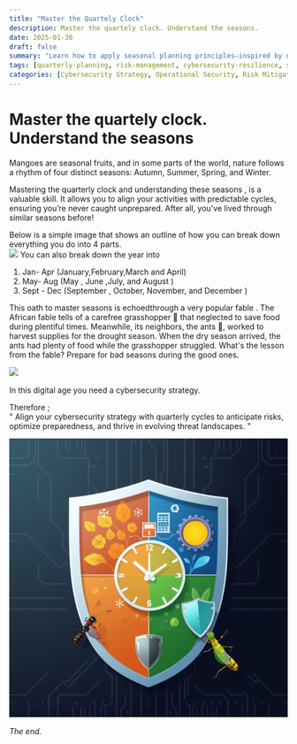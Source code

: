 ```yaml
---
title: "Master the Quartely Clock"
description: Master the quartely clock. Understand the seasons.
date: 2025-01-30
draft: false 
summary: "Learn how to apply seasonal planning principles—inspired by natural cycles and timeless wisdom—to fortify your cybersecurity operations. By breaking the year into actionable quarters, you can proactively address vulnerabilities, allocate resources strategically, and ensure resilience against both predictable and unforeseen threats."
tags: [quarterly-planning, risk-management, cybersecurity-resilience, seasonal-cycles]
categories: [Cybersecurity Strategy, Operational Security, Risk Mitigation, Incident Preparedness]
---
```


# Master the quartely clock. Understand the seasons

Mangoes are seasonal fruits, and in some parts of the world, nature follows a rhythm of four distinct seasons: Autumn, Summer, Spring, and Winter.  

Mastering the quarterly clock and understanding these seasons , is a valuable skill. It allows you to align your activities with predictable cycles, ensuring you’re never caught unprepared. After all, you’ve lived through similar seasons before!  

Below is a simple image that shows an outline of how you can break down everything you do into 4 parts.  
![](https://beta.appflowy.cloud/api/file_storage/0512efd9-7468-4c2e-b38d-422de1376f7f/v1/blob/a0f01974%2Dfe46%2D4995%2D8225%2D0abd4db71bbf/gKUMIp27v-0DX4sKyQhXqWveMjCHkoIHnjpza14tHr4=.jpg)
You can also break down the year into 
1. Jan- Apr      (January,February,March and April)
1. May- Aug    (May , June ,July, and August )
1. Sept - Dec    (September , October, November, and December )


This oath to master seasons is echoedthrough a very popular fable . The African fable tells of a carefree grasshopper 🦗 that neglected to save food during plentiful times. Meanwhile, its neighbors, the ants 🐜, worked  to harvest  supplies for the drought season. When the dry season  arrived, the ants had plenty of food while the grasshopper struggled.  What's the lesson from the fable? Prepare for bad seasons during the good ones.  

![](https://beta.appflowy.cloud/api/file_storage/0512efd9-7468-4c2e-b38d-422de1376f7f/v1/blob/a0f01974%2Dfe46%2D4995%2D8225%2D0abd4db71bbf/A8rwTQmcaRKwT8PKjbkbtKC1Lth2YptfFBL_sEZpaOg=.png)


In this digital age you need a cybersecurity strategy. 

Therefore ;  
" Align your cybersecurity strategy with quarterly cycles to anticipate risks, optimize preparedness, and thrive in evolving threat landscapes. "

![](featured.png)


_The end._



